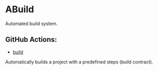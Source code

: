 # ABuild

Automated build system.

## GitHub Actions:

-   [build](actions/build/README.md)

Automatically builds a project with a predefined steps (build contract).

